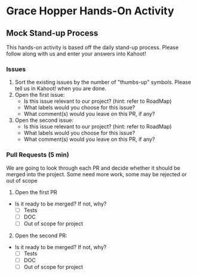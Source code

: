 # Grace Hopper Hands-On Activity

## Mock Stand-up Process
This hands-on activity is based off the daily stand-up process.
Please follow along with us and enter your answers into Kahoot!

### Issues
1. Sort the existing issues by the number of "thumbs-up" symbols. Please tell us in Kahoot! when you are done.
2. Open the first issue:
    - Is this issue relevant to our project? (hint: refer to RoadMap)
    - What labels would you choose for this issue?
    - What comment(s) would you leave on this PR, if any?
3. Open the second issue:
   - Is this issue relevant to our project? (hint: refer to RoadMap)
   - What labels would you choose for this issue?
   - What comment(s) would you leave on this PR, if any?

### Pull Requests (5 min)
We are going to look through each PR and decide whether it should be merged into the project.
Some need more work, some may be rejected or out of scope
1. Open the first PR
- Is it ready to be merged? If not, why?
  - [ ] Tests
  - [ ] DOC
  - [ ] Out of scope for project
  
2. Open the second PR:
- Is it ready to be merged? If not, why?
    - [ ] Tests
    - [ ] DOC
    - [ ] Out of scope for project

